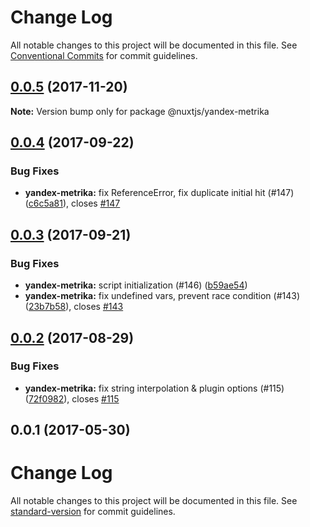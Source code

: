 # Change Log

All notable changes to this project will be documented in this file.
See [Conventional Commits](https://conventionalcommits.org) for commit guidelines.

<a name="0.0.5"></a>
## [0.0.5](https://github.com/nuxt/modules/compare/@nuxtjs/yandex-metrika@0.0.4...@nuxtjs/yandex-metrika@0.0.5) (2017-11-20)




**Note:** Version bump only for package @nuxtjs/yandex-metrika

<a name="0.0.4"></a>
## [0.0.4](https://github.com/nuxt/modules/compare/@nuxtjs/yandex-metrika@0.0.3...@nuxtjs/yandex-metrika@0.0.4) (2017-09-22)


### Bug Fixes

* **yandex-metrika:** fix ReferenceError, fix duplicate initial hit (#147) ([c6c5a81](https://github.com/nuxt/modules/commit/c6c5a81)), closes [#147](https://github.com/nuxt/modules/issues/147)




<a name="0.0.3"></a>
## [0.0.3](https://github.com/nuxt/modules/compare/@nuxtjs/yandex-metrika@0.0.2...@nuxtjs/yandex-metrika@0.0.3) (2017-09-21)


### Bug Fixes

* **yandex-metrika:**  script initialization (#146) ([b59ae54](https://github.com/nuxt/modules/commit/b59ae54))
* **yandex-metrika:** fix undefined vars, prevent race condition (#143) ([23b7b58](https://github.com/nuxt/modules/commit/23b7b58)), closes [#143](https://github.com/nuxt/modules/issues/143)




<a name="0.0.2"></a>
## [0.0.2](https://github.com/nuxt/modules/compare/@nuxtjs/yandex-metrika@0.0.1...@nuxtjs/yandex-metrika@0.0.2) (2017-08-29)


### Bug Fixes

* **yandex-metrika:** fix string interpolation & plugin options (#115) ([72f0982](https://github.com/nuxt/modules/commit/72f0982)), closes [#115](https://github.com/nuxt/modules/issues/115)




<a name="0.0.1"></a>
## 0.0.1 (2017-05-30)




# Change Log

All notable changes to this project will be documented in this file.
See [standard-version](https://github.com/conventional-changelog/standard-version) for commit guidelines.
